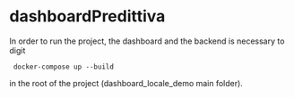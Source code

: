 # dashboardPredittiva

In order to run the project, the dashboard and the backend is necessary to digit

```
 docker-compose up --build
```
in the root of the project (dashboard_locale_demo main folder).